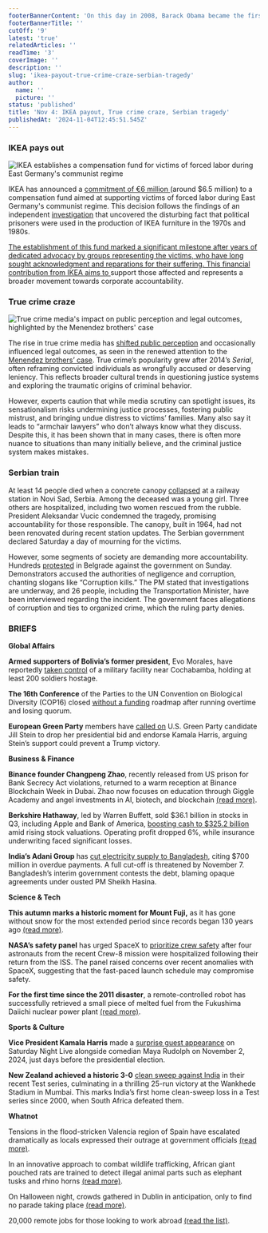 ```yaml
---
footerBannerContent: 'On this day in 2008, Barack Obama became the first African American to be elected president of the United States.'
footerBannerTitle: ''
cutOff: '9'
latest: 'true'
relatedArticles: ''
readTime: '3'
coverImage: ''
description: ''
slug: 'ikea-payout-true-crime-craze-serbian-tragedy'
author:
  name: ''
  picture: ''
status: 'published'
title: 'Nov 4: IKEA payout, True crime craze, Serbian tragedy'
publishedAt: '2024-11-04T12:45:51.545Z'
---
```


### IKEA pays out

![IKEA establishes a compensation fund for victims of forced labor during East Germany's communist regime](/images/ikea-E4Mz.webp)

IKEA has announced a [commitment of €6 million ](https://edition.cnn.com/2024/11/03/europe/ikea-six-million-gdr-prisoners-intl/index.html#:~:text=Furniture%20giant%20IKEA%20has%20agreed,pressure%20other%20companies%20to%20follow.)(around $6.5 million) to a compensation fund aimed at supporting victims of forced labor during East Germany's communist regime. This decision follows the findings of an independent [investigation](https://www.cbsnews.com/news/ikea-to-release-report-on-east-german-forced-labor/) that uncovered the disturbing fact that political prisoners were used in the production of IKEA furniture in the 1970s and 1980s.

[The establishment of this fund marked a significant milestone after years of dedicated advocacy by groups representing the victims, who have long sought acknowledgment and reparations for their suffering. This financial contribution from IKEA aims to ](https://edition.cnn.com/2024/11/03/europe/ikea-six-million-gdr-prisoners-intl/index.html#:~:text=Furniture%20giant%20IKEA%20has%20agreed,pressure%20other%20companies%20to%20follow.)support those affected and represents a broader movement towards corporate accountability.

### True crime craze

![True crime media's impact on public perception and legal outcomes, highlighted by the Menendez brothers' case](/images/true-crime-s-popularity-M0ND.webp)

The rise in true crime media has [shifted public perception](https://abcnews.go.com/Entertainment/wireStory/true-crimes-popularity-brings-real-change-defendants-society-115436113) and occasionally influenced legal outcomes, as seen in the renewed attention to the [Menendez brothers’ case](https://thestatetimes.com/2024/11/01/the-menendez-brothers-resentenced-and-possible-release-soon/). True crime’s popularity grew after 2014’s *Serial*, often reframing convicted individuals as wrongfully accused or deserving leniency. This reflects broader cultural trends in questioning justice systems and exploring the traumatic origins of criminal behavior.

However, experts caution that while media scrutiny can spotlight issues, its sensationalism risks undermining justice processes, fostering public mistrust, and bringing undue distress to victims’ families. Many also say it leads to “armchair lawyers” who don’t always know what they discuss. Despite this, it has been shown that in many cases, there is often more nuance to situations than many initially believe, and the criminal justice system makes mistakes.

### Serbian train

At least 14 people died when a concrete canopy [collapsed](https://www.bbc.com/news/articles/c9wrp7g05xro) at a railway station in Novi Sad, Serbia. Among the deceased was a young girl. Three others are hospitalized, including two women rescued from the rubble. President Aleksandar Vucic condemned the tragedy, promising accountability for those responsible. The canopy, built in 1964, had not been renovated during recent station updates. The Serbian government declared Saturday a day of mourning for the victims.

However, some segments of society are demanding more accountability. Hundreds [protested](https://www.reuters.com/world/europe/activists-rally-belgrade-protest-railway-station-disaster-2024-11-03/) in Belgrade against the government on Sunday. Demonstrators accused the authorities of negligence and corruption, chanting slogans like “Corruption kills.” The PM stated that investigations are underway, and 26 people, including the Transportation Minister, have been interviewed regarding the incident. The government faces allegations of corruption and ties to organized crime, which the ruling party denies.

### BRIEFS

**Global Affairs**

**Armed supporters of Bolivia’s former president**, Evo Morales, have reportedly [taken control](https://www.bbc.com/news/articles/c937kekx3nqo) of a military facility near Cochabamba, holding at least 200 soldiers hostage.

**The 16th Conference** of the Parties to the UN Convention on Biological Diversity (COP16) closed [without a funding](https://www.france24.com/en/environment/20241102-cop16-ends-no-agreement-funding-roadmpa-increase-protect-species) roadmap after running overtime and losing quorum.

**European Green Party** members have [called on](https://www.politico.eu/article/europes-greens-tell-jill-stein-to-pull-out-of-us-election-to-defeat-trump/) U.S. Green Party candidate Jill Stein to drop her presidential bid and endorse Kamala Harris, arguing Stein’s support could prevent a Trump victory.

**Business & Finance**

**Binance founder Changpeng Zhao**, recently released from US prison for Bank Secrecy Act violations, returned to a warm reception at Binance Blockchain Week in Dubai. Zhao now focuses on education through Giggle Academy and angel investments in AI, biotech, and blockchain [(read more)](https://www.coindesk.com/policy/2024/10/31/cz-talks-prison-new-educational-venture-at-first-public-appearance-since-release-from-us-jail/amp/).

**Berkshire Hathaway**, led by Warren Buffett, sold $36.1 billion in stocks in Q3, including Apple and Bank of America, [boosting cash to $325.2 billion](https://www.reuters.com/markets/us/berkshires-cash-sets-record-buffett-sells-apple-bofa-operating-profit-falls-2024-11-02/) amid rising stock valuations. Operating profit dropped 6%, while insurance underwriting faced significant losses.

**India’s Adani Group** has [cut electricity supply to Bangladesh](https://www.deccanherald.com/amp/story/business/companies/adani-will-stop-supplying-power-to-bangladesh-if-all-payments-not-cleared-by-november-7-report-3260320), citing $700 million in overdue payments. A full cut-off is threatened by November 7. Bangladesh’s interim government contests the debt, blaming opaque agreements under ousted PM Sheikh Hasina.

**Science & Tech**

**This autumn marks a historic moment for Mount Fuji,** as it has gone without snow for the most extended period since records began 130 years ago [(read more)](https://www.smithsonianmag.com/smart-news/japans-mount-fuji-has-now-remained-snowless-for-the-longest-time-in-its-130-year-record-180985366/).

**NASA’s safety panel** has urged SpaceX to [prioritize crew safety](https://gizmodo.com/nasa-tells-spacex-to-focus-safety-after-astronaut-hospitalizations-2000519391) after four astronauts from the recent Crew-8 mission were hospitalized following their return from the ISS. The panel raised concerns over recent anomalies with SpaceX, suggesting that the fast-paced launch schedule may compromise safety.

**For the first time since the 2011 disaster**, a remote-controlled robot has successfully retrieved a small piece of melted fuel from the Fukushima Daiichi nuclear power plant [(read more)](https://apnews.com/article/japan-fukushima-nuclear-melted-fuel-robot-d4bbfb543a0bbf9839ed2b33ea5ea969).

**Sports & Culture**

**Vice President Kamala Harris** made a [surprise guest appearance](https://www.bbc.com/news/articles/cx275g67gw6o) on Saturday Night Live alongside comedian Maya Rudolph on November 2, 2024, just days before the presidential election.

**New Zealand achieved a historic 3-0** [clean sweep against India](https://www.bbc.com/sport/cricket/articles/c4gvredxdwro) in their recent Test series, culminating in a thrilling 25-run victory at the Wankhede Stadium in Mumbai. This marks India’s first home clean-sweep loss in a Test series since 2000, when South Africa defeated them.

**Whatnot**

Tensions in the flood-stricken Valencia region of Spain have escalated dramatically as locals expressed their outrage at government officials [(read more)](https://www.politico.eu/article/furious-locals-pelt-spains-king-with-mud-during-visit-to-flood-zone/).

In an innovative approach to combat wildlife trafficking, African giant pouched rats are trained to detect illegal animal parts such as elephant tusks and rhino horns [(read more)](https://www.goodnewsnetwork.org/rats-with-tiny-backpacks-being-used-to-sniff-out-wildlife-smugglers-trafficking-in-animal-parts/).

On Halloween night, crowds gathered in Dublin in anticipation, only to find no parade taking place [(read more)](https://www.thrillist.com/news/nation/fake-dublin-halloween-parade-scam-website).

20,000 remote jobs for those looking to work abroad [(read the list)](https://www.thrillist.com/news/nation/digital-nomad-jobs-viral-list-reddit).